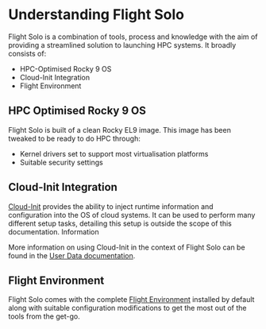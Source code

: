 # Understanding Flight Solo 

Flight Solo is a combination of tools, process and knowledge with the aim of providing a streamlined solution to launching HPC systems. It broadly consists of:

- HPC-Optimised Rocky 9 OS
- Cloud-Init Integration
- Flight Environment

## HPC Optimised Rocky 9 OS

Flight Solo is built of a clean Rocky EL9 image. This image has been tweaked to be ready to do HPC through:

- Kernel drivers set to support most virtualisation platforms
- Suitable security settings

## Cloud-Init Integration

[Cloud-Init](https://cloudinit.readthedocs.io/en/latest/index.html) provides the ability to inject runtime information and configuration into the OS of cloud systems. It can be used to perform many different setup tasks, detailing this setup is outside the scope of this documentation. Information 

More information on using Cloud-Init in the context of Flight Solo can be found in the [User Data documentation](user-data.md).

## Flight Environment 

Flight Solo comes with the complete [Flight Environment](../../flight-environment/index.md) installed by default along with suitable configuration modifications to get the most out of the tools from the get-go. 

